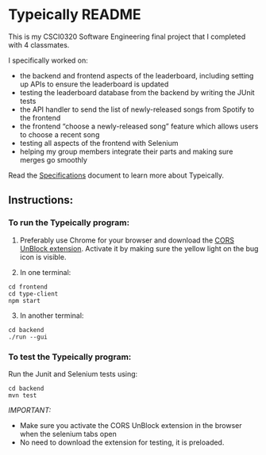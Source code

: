 #  Typeically README

 This is my CSCI0320 Software Engineering final project that I completed with 4 classmates. 
 
 I specifically worked on:
- the backend and frontend aspects of the leaderboard, including setting up APIs to ensure the leaderboard is updated
- testing the leaderboard database from the backend by writing the JUnit tests
- the API handler to send the list of newly-released songs from Spotify to the frontend
- the frontend “choose a newly-released song” feature which allows users to choose a recent song
- testing all aspects of the frontend with Selenium
- helping my group members integrate their parts and making sure merges go smoothly

Read the [Specifications](https://docs.google.com/document/d/1kAGzs_0YeLkAXbZUFNlNNj2SrcmW8tcc3CuH0Uy6cQ8/edit#heading=h.iiwoysfq2rkn)
 document to learn more about Typeically.
 
## Instructions:
### To run the Typeically program:
    
1. Preferably use Chrome for your browser and download the [CORS UnBlock extension](https://docs.google.com/document/d/1kAGzs_0YeLkAXbZUFNlNNj2SrcmW8tcc3CuH0Uy6cQ8/edit#heading=h.iiwoysfq2rkn). Activate it by making sure the yellow light on the bug icon is visible.

2. In one terminal:
```
cd frontend    
cd type-client
npm start
```
3. In another terminal:
```    
cd backend
./run --gui
```
### To test the Typeically program:
    
Run the Junit and Selenium tests using:
```
cd backend
mvn test
```
*IMPORTANT:*
- Make sure you activate the CORS UnBlock extension in the browser when the selenium tabs open
- No need to download the extension for testing, it is preloaded.




